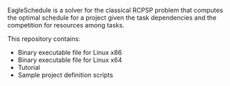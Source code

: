 EagleSchedule is a solver for the classical RCPSP problem that computes the optimal schedule for a project given the task dependencies and the competition for resources among tasks.

This repository contains:
<ul>
  <li>Binary executable file for Linux x86</li>
  <li>Binary executable file for Linux x64</li>
  <li>Tutorial</li>
  <li>Sample project definition scripts</li>
</ul>
